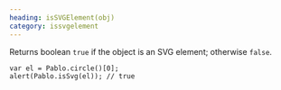 ```yaml
--- 
heading: isSVGElement(obj)
category: issvgelement
---
```


Returns boolean `true` if the object is an SVG element; otherwise `false`.

    var el = Pablo.circle()[0];
    alert(Pablo.isSvg(el)); // true

